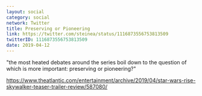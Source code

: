 ```yaml
---
layout: social
category: social
network: Twitter
title: Preserving or Pioneering
link: https://twitter.com/steinea/status/1116873556753813509
twitterID: 1116873556753813509
date: 2019-04-12
---
```


"the most heated debates around the series boil down to the question of which is more important: preserving or pioneering?"

<https://www.theatlantic.com/entertainment/archive/2019/04/star-wars-rise-skywalker-teaser-trailer-review/587080/>
